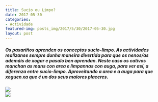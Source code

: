 ```yaml
---
title: Sucio ou Limpo?
date: 2017-05-30
categories:
- Actividade
featured-img: posts_img/2017/5/30/2017-05-30.jpg
layout: post
---
```


<h5 class="center header text_h2">
    Os paxariños aprenden os conceptos sucio-limpo.
    <!--more-->
    As actividades realizanse sempre dunha maneira divertida para que os nenos/as ademáis de xogar
     e pasalo ben aprendan. Neste caso os cativos manchan as mans con area e limpannas con auga,
     para ver así, a diferenza entre sucio-limpo. Aproveitando a area e a auga para que xoguen xa
     que é un dos seus maiores placeres.
</h5>

<div class="row">
    <div class="col s12 m6">
        <img class="responsive-img" src="{{ site.baseurl }}/posts_img/2017/5/30/2017-05-30.jpg">
    </div>
    <div class="col s12 m6">
        <img class="responsive-img" src="{{ site.baseurl }}/posts_img/2017/5/30/2017-05-301.jpg">
    </div>
</div>